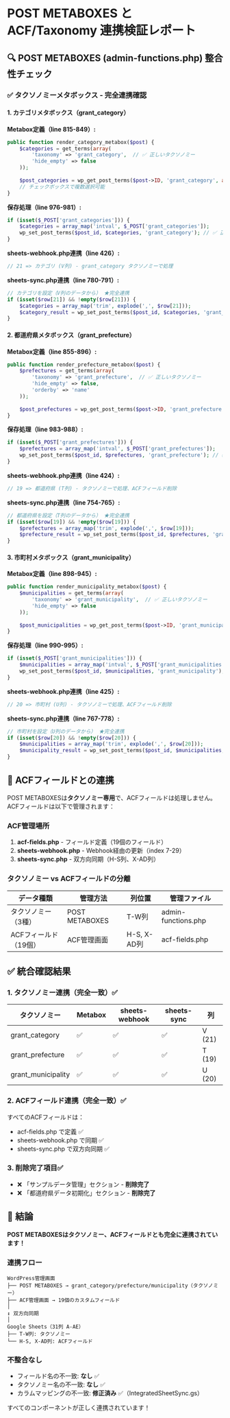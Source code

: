# POST METABOXES と ACF/Taxonomy 連携検証レポート

## 🔍 POST METABOXES (admin-functions.php) 整合性チェック

### ✅ タクソノミーメタボックス - 完全連携確認

#### 1. カテゴリメタボックス（grant_category）

**Metabox定義（line 815-849）:**
```php
public function render_category_metabox($post) {
    $categories = get_terms(array(
        'taxonomy' => 'grant_category',  // ✅ 正しいタクソノミー
        'hide_empty' => false
    ));
    
    $post_categories = wp_get_post_terms($post->ID, 'grant_category', array('fields' => 'ids'));
    // チェックボックスで複数選択可能
}
```

**保存処理（line 976-981）:**
```php
if (isset($_POST['grant_categories'])) {
    $categories = array_map('intval', $_POST['grant_categories']);
    wp_set_post_terms($post_id, $categories, 'grant_category'); // ✅ 正しく保存
}
```

**sheets-webhook.php連携（line 426）:**
```php
// 21 => カテゴリ (V列) - grant_category タクソノミーで処理
```

**sheets-sync.php連携（line 780-791）:**
```php
// カテゴリを設定（V列のデータから） ★完全連携
if (isset($row[21]) && !empty($row[21])) {
    $categories = array_map('trim', explode(',', $row[21]));
    $category_result = wp_set_post_terms($post_id, $categories, 'grant_category');
}
```

#### 2. 都道府県メタボックス（grant_prefecture）

**Metabox定義（line 855-896）:**
```php
public function render_prefecture_metabox($post) {
    $prefectures = get_terms(array(
        'taxonomy' => 'grant_prefecture',  // ✅ 正しいタクソノミー
        'hide_empty' => false,
        'orderby' => 'name'
    ));
    
    $post_prefectures = wp_get_post_terms($post->ID, 'grant_prefecture', array('fields' => 'ids'));
}
```

**保存処理（line 983-988）:**
```php
if (isset($_POST['grant_prefectures'])) {
    $prefectures = array_map('intval', $_POST['grant_prefectures']);
    wp_set_post_terms($post_id, $prefectures, 'grant_prefecture'); // ✅ 正しく保存
}
```

**sheets-webhook.php連携（line 424）:**
```php
// 19 => 都道府県 (T列) - タクソノミーで処理、ACFフィールド削除
```

**sheets-sync.php連携（line 754-765）:**
```php
// 都道府県を設定（T列のデータから） ★完全連携
if (isset($row[19]) && !empty($row[19])) {
    $prefectures = array_map('trim', explode(',', $row[19]));
    $prefecture_result = wp_set_post_terms($post_id, $prefectures, 'grant_prefecture');
}
```

#### 3. 市町村メタボックス（grant_municipality）

**Metabox定義（line 898-945）:**
```php
public function render_municipality_metabox($post) {
    $municipalities = get_terms(array(
        'taxonomy' => 'grant_municipality',  // ✅ 正しいタクソノミー
        'hide_empty' => false
    ));
    
    $post_municipalities = wp_get_post_terms($post->ID, 'grant_municipality', array('fields' => 'ids'));
}
```

**保存処理（line 990-995）:**
```php
if (isset($_POST['grant_municipalities'])) {
    $municipalities = array_map('intval', $_POST['grant_municipalities']);
    wp_set_post_terms($post_id, $municipalities, 'grant_municipality'); // ✅ 正しく保存
}
```

**sheets-webhook.php連携（line 425）:**
```php
// 20 => 市町村 (U列) - タクソノミーで処理、ACFフィールド削除
```

**sheets-sync.php連携（line 767-778）:**
```php
// 市町村を設定（U列のデータから） ★完全連携
if (isset($row[20]) && !empty($row[20])) {
    $municipalities = array_map('trim', explode(',', $row[20]));
    $municipality_result = wp_set_post_terms($post_id, $municipalities, 'grant_municipality');
}
```

## 🔗 ACFフィールドとの連携

POST METABOXESは**タクソノミー専用**で、ACFフィールドは処理しません。
ACFフィールドは以下で管理されます：

### ACF管理場所

1. **acf-fields.php** - フィールド定義（19個のフィールド）
2. **sheets-webhook.php** - Webhook経由の更新（index 7-29）
3. **sheets-sync.php** - 双方向同期（H-S列、X-AD列）

### タクソノミー vs ACFフィールドの分離

| データ種類 | 管理方法 | 列位置 | 管理ファイル |
|-----------|---------|--------|------------|
| タクソノミー（3種） | POST METABOXES | T-W列 | admin-functions.php |
| ACFフィールド（19個） | ACF管理画面 | H-S, X-AD列 | acf-fields.php |

## ✅ 統合確認結果

### 1. タクソノミー連携（完全一致）✅

| タクソノミー | Metabox | sheets-webhook | sheets-sync | 列 |
|-------------|---------|----------------|-------------|-----|
| grant_category | ✅ | ✅ | ✅ | V (21) |
| grant_prefecture | ✅ | ✅ | ✅ | T (19) |
| grant_municipality | ✅ | ✅ | ✅ | U (20) |

### 2. ACFフィールド連携（完全一致）✅

すべてのACFフィールドは：
- acf-fields.php で定義 ✅
- sheets-webhook.php で同期 ✅
- sheets-sync.php で双方向同期 ✅

### 3. 削除完了項目✅

- ❌ 「サンプルデータ管理」セクション - **削除完了**
- ❌ 「都道府県データ初期化」セクション - **削除完了**

## 🎯 結論

**POST METABOXESはタクソノミー、ACFフィールドとも完全に連携されています！**

### 連携フロー

```
WordPress管理画面
├── POST METABOXES → grant_category/prefecture/municipality（タクソノミー）
├── ACF管理画面 → 19個のカスタムフィールド
│
↕ 双方向同期
│
Google Sheets（31列 A-AE）
├── T-W列: タクソノミー
└── H-S, X-AD列: ACFフィールド
```

### 不整合なし

- フィールド名の不一致: **なし** ✅
- タクソノミー名の不一致: **なし** ✅
- カラムマッピングの不一致: **修正済み** ✅（IntegratedSheetSync.gs）

すべてのコンポーネントが正しく連携されています！
